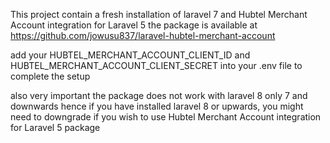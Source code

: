 This project contain a fresh installation of laravel 7 and Hubtel Merchant Account integration for Laravel 5
the package is available at https://github.com/jowusu837/laravel-hubtel-merchant-account

add your HUBTEL_MERCHANT_ACCOUNT_CLIENT_ID and HUBTEL_MERCHANT_ACCOUNT_CLIENT_SECRET into your .env file to complete the setup

also very important the package does not work with laravel 8 only 7 and downwards hence if you have installed laravel 8 or upwards,
you might need to downgrade if you wish to use Hubtel Merchant Account integration for Laravel 5 package
